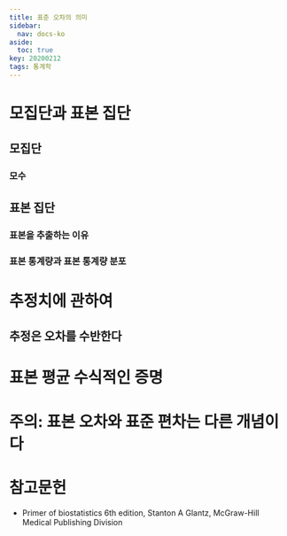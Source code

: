 ```yaml
---
title: 표준 오차의 의미
sidebar:
  nav: docs-ko
aside:
  toc: true
key: 20200212
tags: 통계학
---
```


# 모집단과 표본 집단

## 모집단

### 모수

## 표본 집단

### 표본을 추출하는 이유

### 표본 통계량과 표본 통계량 분포

# 추정치에 관하여

## 추정은 오차를 수반한다

# 표본 평균 수식적인 증명

# 주의: 표본 오차와 표준 편차는 다른 개념이다


# 참고문헌

* Primer of biostatistics 6th edition, Stanton A Glantz, McGraw-Hill Medical Publishing Division